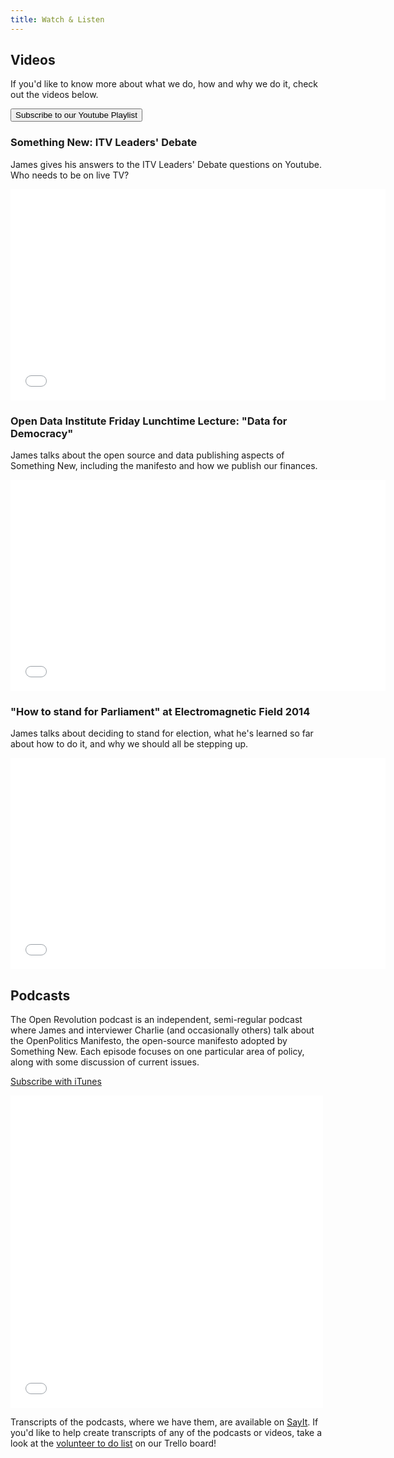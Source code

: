 ```yaml
---
title: Watch & Listen
---
```


## Videos

If you'd like to know more about what we do, how and why we do it, check out the videos below. 

<button class='btn btn-primary btn-lg' href='https://www.youtube.com/playlist?list=PLkjB3PiY2IDx1oeSsttuY0qAgOeZy-aVD'><i class='fa fa-youtube'></i> Subscribe to our Youtube Playlist</button>

### Something New: ITV Leaders' Debate

James gives his answers to the ITV Leaders' Debate questions on Youtube. Who needs to be on live TV?

<iframe style="display: block; max-width: 765.2px; max-height: 431.063px;" class="embedly-embed" src="//cdn.embedly.com/widgets/media.html?src=http%3A%2F%2Fwww.youtube.com%2Fembed%2FIuGsN3Fywhc%3Fwmode%3Dtransparent%26feature%3Doembed&amp;wmode=transparent&amp;url=https%3A%2F%2Fwww.youtube.com%2Fwatch%3Fv%3DIuGsN3Fywhc&amp;image=http%3A%2F%2Fi.ytimg.com%2Fvi%2FIuGsN3Fywhc%2Fhqdefault.jpg&amp;key=e1208cbfb854483e8443b1ed081912ee&amp;type=text%2Fhtml&amp;schema=youtube" scrolling="no" allowfullscreen="" frameborder="0" height="338" width="600"></iframe>

### Open Data Institute Friday Lunchtime Lecture: "Data for Democracy"

James talks about the open source and data publishing aspects of Something New, including the manifesto and how we publish our finances.

<iframe style="display: block; max-width: 765.2px; max-height: 431.063px;" class="embedly-embed" src="//cdn.embedly.com/widgets/media.html?src=http%3A%2F%2Fwww.youtube.com%2Fembed%2Fg15FhQkQ6IQ%3Fwmode%3Dtransparent%26feature%3Doembed&amp;wmode=transparent&amp;url=https%3A%2F%2Fwww.youtube.com%2Fwatch%3Fv%3Dg15FhQkQ6IQ&amp;image=http%3A%2F%2Fi.ytimg.com%2Fvi%2Fg15FhQkQ6IQ%2Fhqdefault.jpg&amp;key=e1208cbfb854483e8443b1ed081912ee&amp;type=text%2Fhtml&amp;schema=youtube" scrolling="no" allowfullscreen="" frameborder="0" height="338" width="600"></iframe>

### "How to stand for Parliament" at Electromagnetic Field 2014

James talks about deciding to stand for election, what he's learned so far about how to do it, and why we should all be stepping up.

<iframe style="display: block; max-width: 765.2px; max-height: 431.063px;" class="embedly-embed" src="//cdn.embedly.com/widgets/media.html?src=http%3A%2F%2Fwww.youtube.com%2Fembed%2FX7BLpS4cM4o%3Fwmode%3Dtransparent%26feature%3Doembed&amp;wmode=transparent&amp;url=http%3A%2F%2Fwww.youtube.com%2Fwatch%3Fv%3DX7BLpS4cM4o&amp;image=http%3A%2F%2Fi.ytimg.com%2Fvi%2FX7BLpS4cM4o%2Fhqdefault.jpg&amp;key=e1208cbfb854483e8443b1ed081912ee&amp;type=text%2Fhtml&amp;schema=youtube" scrolling="no" allowfullscreen="" frameborder="0" height="338" width="600"></iframe>

## Podcasts

The Open Revolution podcast is an independent, semi-regular podcast where James and interviewer Charlie (and occasionally others) talk about the OpenPolitics Manifesto, the open-source manifesto adopted by Something New. Each episode focuses on one particular area of policy, along with some discussion of current issues.

[Subscribe with iTunes](https://itunes.apple.com/gb/podcast/open-revolution/id970405418)

<iframe class="embedly-embed" src="//cdn.embedly.com/widgets/media.html?src=https%3A%2F%2Fw.soundcloud.com%2Fplayer%2F%3Fvisual%3Dtrue%26url%3Dhttp%253A%252F%252Fapi.soundcloud.com%252Fusers%252F139223431%26show_artwork%3Dtrue&amp;wmode=transparent&amp;url=https%3A%2F%2Fsoundcloud.com%2Fopenrevolution&amp;image=http%3A%2F%2Fi1.sndcdn.com%2Favatars-000131690222-5kehhz-t500x500.jpg&amp;key=e1208cbfb854483e8443b1ed081912ee&amp;type=text%2Fhtml&amp;schema=soundcloud" scrolling="no" allowfullscreen="" frameborder="0" height="500" width="500"></iframe>

Transcripts of the podcasts, where we have them, are available on [SayIt](http://somethingnew.sayit.mysociety.org/speeches). If you'd like to help create transcripts of any of the podcasts or videos, take a look at the [volunteer to do list](https://trello.com/c/2EVXCg78/15-transcribe-our-videos-and-podcasts) on our Trello board!
